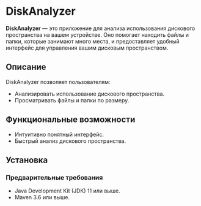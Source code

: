 # DiskAnalyzer

**DiskAnalyzer** — это приложение для анализа использования дискового пространства на вашем устройстве. Оно помогает находить файлы и папки, которые занимают много места, и предоставляет удобный интерфейс для управления вашим дисковым пространством.

## Описание

DiskAnalyzer позволяет пользователям:

- Анализировать использование дискового пространства.
- Просматривать файлы и папки по размеру.

## Функциональные возможности

- Интуитивно понятный интерфейс.
- Быстрый анализ дискового пространства.

## Установка

### Предварительные требования

- Java Development Kit (JDK) 11 или выше.
- Maven 3.6 или выше.


